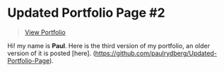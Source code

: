 # Updated Portfolio Page #2

> [View Portfolio](https://paulrydberg.github.io/newPortfolio/)

Hi! my name is **Paul**. Here is the third version of my portfolio, an older version of it is posted [here].
(https://github.com/paulrydberg/Updated-Portfolio-Page).
